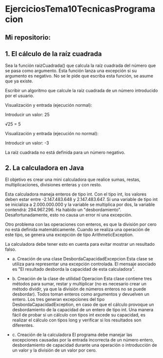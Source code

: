 # EjerciciosTema10TecnicasProgramacion

## Mi repositorio:

## 1. El cálculo de la raíz cuadrada
Sea la función raizCuadrada() que calcula la raíz cuadrada del número que se pasa como argumento. 
Esta función lanza una excepción si su argumento es negativo. No se le pide que escriba esta función, se asume que ya existe.

Escribir un algoritmo que calcule la raíz cuadrada de un número introducido por el usuario.

Visualización y entrada (ejecución normal):

Introducir un valor: 25

√25 = 5

Visualización y entrada (ejecución no normal):

Introducir un valor: -3

La raíz cuadrada no está definida para un número negativo.

## 2. La calculadora en Java
El objetivo es crear una mini calculadora que realice sumas, restas, multiplicaciones, divisiones enteras y con resto.

Esta calculadora maneja enteros de tipo int. Con el tipo int, los valores deben estar entre -2.147.483.648 y 2.147.483.647. 
Si una variable de tipo int se inicializa a 2.000.000.000 y la variable se multiplica por dos, la variable contendrá: 294.967.296. 
Ha habido un "desbordamiento". Desafortunadamente, esto no causa un error ni una excepción.

Otro problema con las operaciones con enteros, es que la división por cero no está definida matemáticamente. 
Cuando se realiza una operación de este tipo, se genera una excepción de tipo ArithmeticException.

La calculadora debe tener esto en cuenta para evitar mostrar un resultado falso.

- a. Creación de una clase DesbordaCapacidadExcepcion
Esta clase se utiliza para representar una excepción controlada. El mensaje asociado es "El resultado desborda la capacidad de esta calculadora".

- b. Creación de la clase de utilidad Operacion
Esta clase contiene tres métodos para sumar, restar y multiplicar (no es necesario crear un método dividir, ya que la división de números enteros no se puede desbordar). Todos toman enteros como argumentos y devuelven un entero. Los tres generan excepciones del tipo DesbordaCapacidadException, en caso de que el cálculo provoque un desbordamiento de la capacidad de un entero de tipo int. Una manera fácil de probar si un cálculo con tipos int excede su capacidad, es realizar el cálculo con tipos long y verificar si los resultados son diferentes.

- c. Creación de la calculadora
El programa debe manejar las excepciones causadas por la entrada incorrecta de un número entero, desbordamiento de capacidad durante una operación 
o introducción de un valor y la división de un valor por cero.

